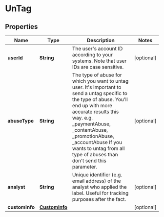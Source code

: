 
# UnTag

## Properties
Name | Type | Description | Notes
------------ | ------------- | ------------- | -------------
**userId** | **String** | The user&#39;s account ID according to your systems. Note that user IDs are case sensitive. |  [optional]
**abuseType** | **String** | The type of abuse for which you want to untag user. It&#39;s important to send a untag specific to the type of abuse. You&#39;ll end up with more accurate results this way. e.g. _paymentAbuse, _contentAbuse, _promotionAbuse, _accountAbuse If you wants to untag from all type of abuses than don&#39;t send this parameter. |  [optional]
**analyst** | **String** | Unique identifier (e.g. email address) of the analyst who applied the label. Useful for tracking purposes after the fact. |  [optional]
**customInfo** | [**CustomInfo**](CustomInfo.md) |  |  [optional]



